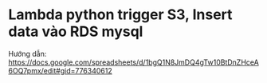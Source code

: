 # Lambda python trigger S3, Insert data vào RDS mysql
Hướng dẫn: https://docs.google.com/spreadsheets/d/1bgQ1N8JmDQ4gTw10BtDnZHceA6OQ7pmx/edit#gid=776340612